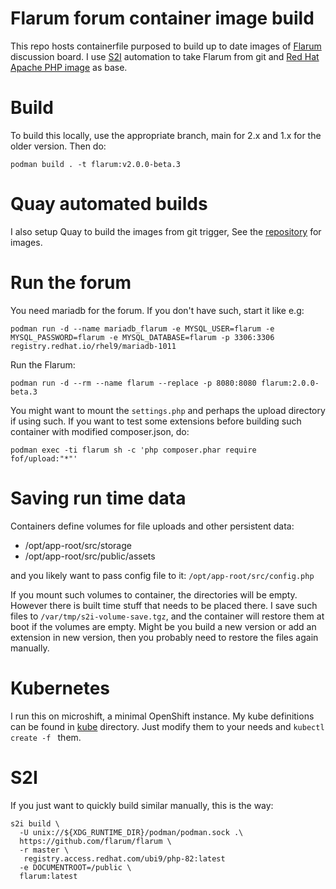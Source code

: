 # Flarum forum container image build

This repo hosts containerfile purposed to build up to date images of
[Flarum](https://flarum.org) discussion board. I use
[S2I](https://github.com/openshift/source-to-image) automation to take
Flarum from git and
[Red Hat Apache PHP image](https://catalog.redhat.com/software/containers/ubi9/php-82/657b0176999f2e3662c8159b?container-tabs=overview)
as base.

# Build

To build this locally, use the appropriate branch, main for 2.x and 1.x for
the older version. Then do:

```
podman build . -t flarum:v2.0.0-beta.3
```

# Quay automated builds

I also setup Quay to build the images from git trigger, See the
[repository](https://quay.io/repository/ikke/flarum) for images.

# Run the forum

You need mariadb for the forum. If you don't have such, start it like e.g:

```
podman run -d --name mariadb_flarum -e MYSQL_USER=flarum -e MYSQL_PASSWORD=flarum -e MYSQL_DATABASE=flarum -p 3306:3306 registry.redhat.io/rhel9/mariadb-1011
```

Run the Flarum:

```
podman run -d --rm --name flarum --replace -p 8080:8080 flarum:2.0.0-beta.3
```

You might want to mount the `settings.php` and perhaps the upload directory if using such.
If you want to test some extensions before building such container with
modified composer.json, do:

```
podman exec -ti flarum sh -c 'php composer.phar require fof/upload:"*"'
```

# Saving run time data

Containers define volumes for file uploads and other persistent data:

* /opt/app-root/src/storage
* /opt/app-root/src/public/assets

and you likely want to pass config file to it: `/opt/app-root/src/config.php`

If you mount such volumes to container, the directories will be empty. However
there is built time stuff that needs to be placed there. I save such files
to `/var/tmp/s2i-volume-save.tgz`, and the container will restore them at boot
if the volumes are empty. Might be you build a new version or add an
extension in new version, then you probably need to restore the files again
manually.

# Kubernetes

I run this on microshift, a minimal OpenShift instance. My kube definitions
can be found in [kube](./kube) directory. Just modify them to your needs
and `kubectl create -f ` them.

# S2I

If you just want to quickly build similar manually, this is the way:

```
s2i build \
  -U unix://${XDG_RUNTIME_DIR}/podman/podman.sock .\
  https://github.com/flarum/flarum \
  -r master \
   registry.access.redhat.com/ubi9/php-82:latest
  -e DOCUMENTROOT=/public \
  flarum:latest
```
